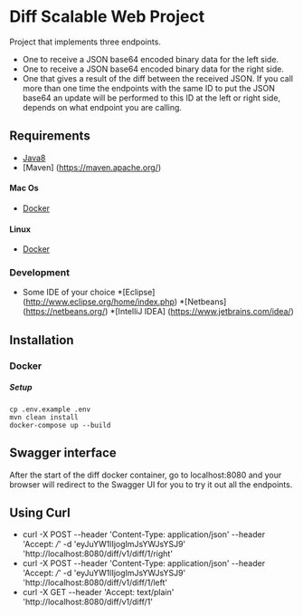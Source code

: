 # Diff Scalable Web Project

Project that implements three endpoints.
- One to receive a JSON base64 encoded binary data for the left side.
- One to receive a JSON base64 encoded binary data for the right side.
- One that gives a result of the diff between the received JSON.
If you call more than one time the endpoints with the same ID to put the JSON base64 an update will be performed to this ID at the left or right side, depends on what endpoint you are calling.

## Requirements

* [Java8](http://www.oracle.com/technetwork/pt/java/javase/downloads/jdk8-downloads-2133151.html)
* [Maven] (https://maven.apache.org/)

#### Mac Os

* [Docker](https://docs.docker.com/docker-for-mac/)

#### Linux

* [Docker](https://docs.docker.com/engine/installation/linux/ubuntulinux/)

### Development

 * Some IDE of your choice *[Eclipse] (http://www.eclipse.org/home/index.php) *[Netbeans] (https://netbeans.org/) *[IntelliJ IDEA] (https://www.jetbrains.com/idea/)

## Installation

### Docker

##### Setup

```
cp .env.example .env
mvn clean install
docker-compose up --build
```
## Swagger interface

After the start of the diff docker container, go to localhost:8080 and your browser will redirect to the Swagger UI for you to try it out all the endpoints.

## Using Curl
* curl -X POST --header 'Content-Type: application/json' --header 'Accept: */*' -d 'eyJuYW1lIjogImJsYWJsYSJ9' 'http://localhost:8080/diff/v1/diff/1/right'
* curl -X POST --header 'Content-Type: application/json' --header 'Accept: */*' -d 'eyJuYW1lIjogImJsYWJsYSJ9' 'http://localhost:8080/diff/v1/diff/1/left'
* curl -X GET --header 'Accept: text/plain' 'http://localhost:8080/diff/v1/diff/1'


